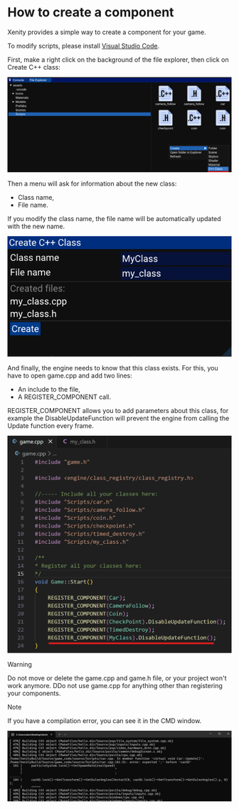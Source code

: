 # How to create a component

Xenity provides a simple way to create a component for your game.

To modify scripts, please install [Visual Studio Code](https://code.visualstudio.com/).

First, make a right click on the background of the file explorer, then click on Create C++ class:

![image](images/create_component_file_explorer.png)

Then a menu will ask for information about the new class:
- Class name,
- File name.

If you modify the class name, the file name will be automatically updated with the new name.

![image](images/create_component_menu.png)

And finally, the engine needs to know that this class exists. For this, you have to open game.cpp and add two lines:
- An include to the file,
- A REGISTER_COMPONENT call.

REGISTER_COMPONENT allows you to add parameters about this class, for example the DisableUpdateFunction will prevent the engine from calling the Update function every frame.

![image](images/create_component_game_cpp.png)

> [!WARNING]
> Do not move or delete the game.cpp and game.h file, or your project won't work anymore.
> DDo not use game.cpp for anything other than registering your components.

> [!NOTE]
> If you have a compilation error, you can see it in the CMD window.

![image](images/error_in_cmd.png)